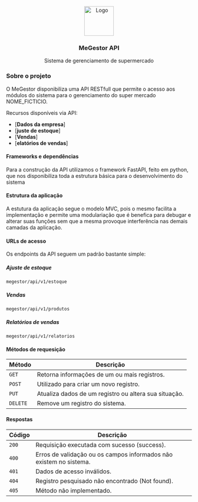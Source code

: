 <a id="readme-top"></a>

<br />
<div align="center">
  <a href="https://github.com/othneildrew/Best-README-Template">
    <img src="images/logo.png" alt="Logo" width="80" height="80">
  </a>

  <h3 align="center">MeGestor API</h3>
  <p align="center">
    Sistema de gerenciamento de supermercado
  </p>
</div>

### Sobre o projeto

O MeGestor disponibiliza uma API RESTfull que permite o acesso aos módulos do sistema para o gerenciamento do super mercado NOME_FICTICIO.

Recursos disponíveis via API:
* [**Dados da empresa**]
* [**juste de estoque**]
* [**Vendas**]
* [**elatórios de vendas**]

#### Frameworks e dependências
Para a construção da API utilizamos o framework FastAPI, feito em python, que nos disponibiliza toda a estrutura básica para o desenvolvimento do sistema

#### Estrutura da aplicação
A estutura da aplicação segue o modelo MVC, pois o mesmo facilita a implementação e permite uma modulariação que é benefica para debugar e alterar suas
funções sem que a mesma provoque interferência nas demais camadas da aplicação.

#### URLs de acesso
Os endpoints da API seguem um padrão bastante simple:

##### Ajuste de estoque
```
megestor/api/v1/estoque
```

##### Vendas
```
megestor/api/v1/produtos
```

##### Relatórios de vendas
```
megestor/api/v1/relatorios
```

#### Métodos de requesição
| Método | Descrição |
|---|---|
| `GET` | Retorna informações de um ou mais registros. |
| `POST` | Utilizado para criar um novo registro. |
| `PUT` | Atualiza dados de um registro ou altera sua situação. |
| `DELETE` | Remove um registro do sistema. |

#### Respostas
| Código | Descrição |
|---|---|
| `200` | Requisição executada com sucesso (success).|
| `400` | Erros de validação ou os campos informados não existem no sistema.|
| `401` | Dados de acesso inválidos.|
| `404` | Registro pesquisado não encontrado (Not found).|
| `405` | Método não implementado.|

